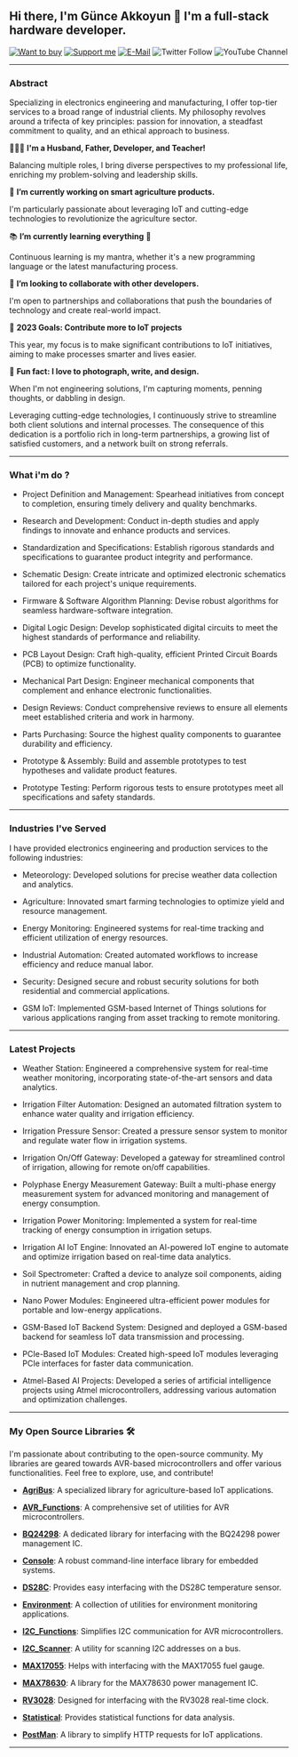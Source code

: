 ## Hi there, I'm Günce Akkoyun 👋 I'm a full-stack hardware developer.

[![Want to buy](https://img.shields.io/badge/Web_Store-Tindie-blue.svg)](https://www.tindie.com/stores/akkoyun) [![Support me](https://img.shields.io/badge/Support-PATREON-GREEN.svg)](https://www.patreon.com/bePatron?u=62967889) [![E-Mail](https://img.shields.io/badge/E_Mail-Mehmet_Gunce_Akkoyun-blue.svg)](mailto:akkoyun@me.com) ![Twitter Follow](https://img.shields.io/twitter/follow/gunceakkoyun?style=social) ![YouTube Channel](https://img.shields.io/youtube/channel/views/UCIguQGdaBT1GnnVMz5qAZ2Q?style=social)

---

### Abstract

Specializing in electronics engineering and manufacturing, I offer top-tier services to a broad range of industrial clients. My philosophy revolves around a trifecta of key principles: passion for innovation, a steadfast commitment to quality, and an ethical approach to business.

👨‍👩‍👦 **I'm a Husband, Father, Developer, and Teacher!**

Balancing multiple roles, I bring diverse perspectives to my professional life, enriching my problem-solving and leadership skills.

🌾 **I’m currently working on smart agriculture products.**

I'm particularly passionate about leveraging IoT and cutting-edge technologies to revolutionize the agriculture sector.

📚 **I’m currently learning everything** 🤣

Continuous learning is my mantra, whether it's a new programming language or the latest manufacturing process.

🤝 **I’m looking to collaborate with other developers.**

I'm open to partnerships and collaborations that push the boundaries of technology and create real-world impact.

🎯 **2023 Goals: Contribute more to IoT projects**

This year, my focus is to make significant contributions to IoT initiatives, aiming to make processes smarter and lives easier.

📸 **Fun fact: I love to photograph, write, and design.**

When I'm not engineering solutions, I'm capturing moments, penning thoughts, or dabbling in design.

Leveraging cutting-edge technologies, I continuously strive to streamline both client solutions and internal processes. The consequence of this dedication is a portfolio rich in long-term partnerships, a growing list of satisfied customers, and a network built on strong referrals.

---

### What i'm do ?

* Project Definition and Management: Spearhead initiatives from concept to completion, ensuring timely delivery and quality benchmarks.

* Research and Development: Conduct in-depth studies and apply findings to innovate and enhance products and services.

* Standardization and Specifications: Establish rigorous standards and specifications to guarantee product integrity and performance.

* Schematic Design: Create intricate and optimized electronic schematics tailored for each project's unique requirements.

* Firmware & Software Algorithm Planning: Devise robust algorithms for seamless hardware-software integration.

* Digital Logic Design: Develop sophisticated digital circuits to meet the highest standards of performance and reliability.

* PCB Layout Design: Craft high-quality, efficient Printed Circuit Boards (PCB) to optimize functionality.

* Mechanical Part Design: Engineer mechanical components that complement and enhance electronic functionalities.

* Design Reviews: Conduct comprehensive reviews to ensure all elements meet established criteria and work in harmony.

* Parts Purchasing: Source the highest quality components to guarantee durability and efficiency.

* Prototype & Assembly: Build and assemble prototypes to test hypotheses and validate product features.

* Prototype Testing: Perform rigorous tests to ensure prototypes meet all specifications and safety standards.

---

### Industries I've Served

I have provided electronics engineering and production services to the following industries:

* Meteorology: Developed solutions for precise weather data collection and analytics.

* Agriculture: Innovated smart farming technologies to optimize yield and resource management.

* Energy Monitoring: Engineered systems for real-time tracking and efficient utilization of energy resources.

* Industrial Automation: Created automated workflows to increase efficiency and reduce manual labor.

* Security: Designed secure and robust security solutions for both residential and commercial applications.

* GSM IoT: Implemented GSM-based Internet of Things solutions for various applications ranging from asset tracking to remote monitoring.

---

### Latest Projects

* Weather Station: Engineered a comprehensive system for real-time weather monitoring, incorporating state-of-the-art sensors and data analytics.

* Irrigation Filter Automation: Designed an automated filtration system to enhance water quality and irrigation efficiency.

* Irrigation Pressure Sensor: Created a pressure sensor system to monitor and regulate water flow in irrigation systems.

* Irrigation On/Off Gateway: Developed a gateway for streamlined control of irrigation, allowing for remote on/off capabilities.

* Polyphase Energy Measurement Gateway: Built a multi-phase energy measurement system for advanced monitoring and management of energy consumption.

* Irrigation Power Monitoring: Implemented a system for real-time tracking of energy consumption in irrigation setups.

* Irrigation AI IoT Engine: Innovated an AI-powered IoT engine to automate and optimize irrigation based on real-time data analytics.

* Soil Spectrometer: Crafted a device to analyze soil components, aiding in nutrient management and crop planning.

* Nano Power Modules: Engineered ultra-efficient power modules for portable and low-energy applications.

* GSM-Based IoT Backend System: Designed and deployed a GSM-based backend for seamless IoT data transmission and processing.

* PCIe-Based IoT Modules: Created high-speed IoT modules leveraging PCIe interfaces for faster data communication.

* Atmel-Based AI Projects: Developed a series of artificial intelligence projects using Atmel microcontrollers, addressing various automation and optimization challenges.

---

### My Open Source Libraries 🛠️

I'm passionate about contributing to the open-source community. My libraries are geared towards AVR-based microcontrollers and offer various functionalities. Feel free to explore, use, and contribute!

* **[AgriBus](https://github.com/akkoyun/AgriBus)**: A specialized library for agriculture-based IoT applications.
  
* **[AVR_Functions](https://github.com/akkoyun/AVR_Functions)**: A comprehensive set of utilities for AVR microcontrollers.

* **[BQ24298](https://github.com/akkoyun/BQ24298)**: A dedicated library for interfacing with the BQ24298 power management IC.

* **[Console](https://github.com/akkoyun/Console)**: A robust command-line interface library for embedded systems.

* **[DS28C](https://github.com/akkoyun/DS28C)**: Provides easy interfacing with the DS28C temperature sensor.

* **[Environment](https://github.com/akkoyun/Environment)**: A collection of utilities for environment monitoring applications.

* **[I2C_Functions](https://github.com/akkoyun/I2C_Functions)**: Simplifies I2C communication for AVR microcontrollers.

* **[I2C_Scanner](https://github.com/akkoyun/I2C_Scanner)**: A utility for scanning I2C addresses on a bus.

* **[MAX17055](https://github.com/akkoyun/MAX17055)**: Helps with interfacing with the MAX17055 fuel gauge.

* **[MAX78630](https://github.com/akkoyun/MAX78630)**: A library for the MAX78630 power management IC.

* **[RV3028](https://github.com/akkoyun/RV3028)**: Designed for interfacing with the RV3028 real-time clock.

* **[Statistical](https://github.com/akkoyun/Statistical)**: Provides statistical functions for data analysis.

* **[PostMan](https://github.com/akkoyun/PostMan)**: A library to simplify HTTP requests for IoT applications.

---
